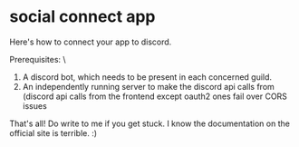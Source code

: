 # social connect app
Here's how to connect your app to discord. 

Prerequisites: \
1. A discord bot, which needs to be present in each concerned guild.
2. An independently running server to make the discord api calls from (discord api calls from the frontend except oauth2 ones fail over CORS issues

That's all! Do write to me if you get stuck. I know the documentation on the official site is terrible. :)
